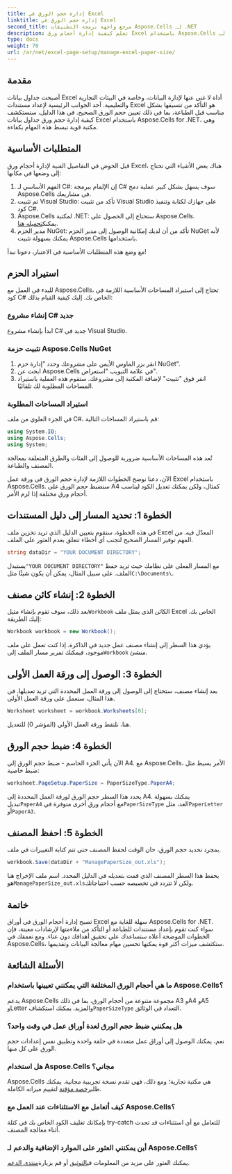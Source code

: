 ```yaml
---
title: إدارة حجم الورق في Excel
linktitle: إدارة حجم الورق في Excel
second_title: مرجع واجهة برمجة التطبيقات Aspose.Cells لـ .NET
description: تعلم كيفية إدارة أحجام ورق Excel باستخدام Aspose.Cells لـ .NET. يقدم هذا الدليل تعليمات خطوة بخطوة وأمثلة للتكامل السلس.
type: docs
weight: 70
url: /ar/net/excel-page-setup/manage-excel-paper-size/
---
```

## مقدمة

أصبحت جداول بيانات Excel أداة لا غنى عنها لإدارة البيانات، وخاصة في البيئات التجارية والتعليمية. أحد الجوانب الرئيسية لإعداد مستندات Excel هو التأكد من تنسيقها بشكل مناسب قبل الطباعة، بما في ذلك تعيين حجم الورق الصحيح. في هذا الدليل، سنستكشف كيفية إدارة حجم ورق جداول بيانات Excel باستخدام Aspose.Cells for .NET، وهي مكتبة قوية تبسط هذه المهام بكفاءة.

## المتطلبات الأساسية

قبل الخوض في التفاصيل الفنية لإدارة أحجام ورق Excel، هناك بعض الأشياء التي تحتاج إلى وضعها في مكانها:

1. الفهم الأساسي لـ C#: إن الإلمام ببرمجة C# سوف يسهل بشكل كبير عملية دمج Aspose.Cells في مشاريعك.
2. تم تثبيت Visual Studio: تأكد من تثبيت Visual Studio على جهازك لكتابة وتنفيذ كود C#.
3.  Aspose.Cells لمكتبة .NET: ستحتاج إلى الحصول على Aspose.Cells. يمكنك[تحميله هنا](https://releases.aspose.com/cells/net/).
4. مدير الحزم NuGet: تأكد من أن لديك إمكانية الوصول إلى مدير الحزم NuGet لأنه يمكنك بسهولة تثبيت Aspose.Cells باستخدامها.

مع وضع هذه المتطلبات الأساسية في الاعتبار، دعونا نبدأ!

## استيراد الحزم

للبدء في العمل مع Aspose.Cells، تحتاج إلى استيراد المساحات الأساسية اللازمة في كود C# الخاص بك. إليك كيفية القيام بذلك:

### إنشاء مشروع C# جديد

ابدأ بإنشاء مشروع C# جديد في Visual Studio.

### تثبيت حزمة Aspose.Cells NuGet

1. انقر بزر الماوس الأيمن على مشروعك وحدد "إدارة حزم NuGet".
2. ابحث عن Aspose.Cells في علامة التبويب "استعراض".
3. انقر فوق "تثبيت" لإضافة المكتبة إلى مشروعك. ستقوم هذه العملية باستيراد المساحات المطلوبة لك تلقائيًا.

### استيراد المساحات المطلوبة

في الجزء العلوي من ملف C#، قم باستيراد المساحات التالية:

```csharp
using System.IO;
using Aspose.Cells;
using System;
```

تُعد هذه المساحات الأساسية ضرورية للوصول إلى الفئات والطرق المتعلقة بمعالجة المصنف والطباعة.

الآن، دعنا نوضح الخطوات اللازمة لإدارة حجم الورق في ورقة عمل Excel باستخدام Aspose.Cells. سنضبط حجم الورق على A4 كمثال، ولكن يمكنك تعديل الكود ليناسب أحجام ورق مختلفة إذا لزم الأمر.

## الخطوة 1: تحديد المسار إلى دليل المستندات

في هذه الخطوة، ستقوم بتعيين الدليل الذي تريد تخزين ملف Excel المعدّل فيه. من المهم توفير المسار الصحيح لتجنب أي أخطاء تتعلق بعدم العثور على الملف.

```csharp
string dataDir = "YOUR DOCUMENT DIRECTORY";
```

 يستبدل`"YOUR DOCUMENT DIRECTORY"` مع المسار الفعلي على نظامك حيث تريد حفظ الملف. على سبيل المثال، يمكن أن يكون شيئًا مثل`C:\Documents\`.

## الخطوة 2: إنشاء كائن مصنف

 بعد ذلك، سوف تقوم بإنشاء مثيل`Workbook` الكائن الذي يمثل ملف Excel الخاص بك. إليك الطريقة:

```csharp
Workbook workbook = new Workbook();
```

 يؤدي هذا السطر إلى إنشاء مصنف عمل جديد في الذاكرة. إذا كنت تعمل على ملف موجود، فيمكنك تمرير مسار الملف إلى`Workbook` منشئ.

## الخطوة 3: الوصول إلى ورقة العمل الأولى

بعد إنشاء مصنف، ستحتاج إلى الوصول إلى ورقة العمل المحددة التي تريد تعديلها. في هذا المثال، سنعمل على ورقة العمل الأولى.

```csharp
Worksheet worksheet = workbook.Worksheets[0];
```

هنا، نلتقط ورقة العمل الأولى (المؤشر 0) للتعديل.

## الخطوة 4: ضبط حجم الورق

الآن يأتي الجزء الحاسم - ضبط حجم الورق إلى A4. مع Aspose.Cells، الأمر بسيط مثل ضبط خاصية:

```csharp
worksheet.PageSetup.PaperSize = PaperSizeType.PaperA4;
```

 يحدد هذا السطر حجم الورق لورقة العمل المحددة إلى A4. يمكنك بسهولة تبديل`PaperA4` مع أحجام ورق أخرى متوفرة في`PaperSizeType` العد، مثل`PaperLetter` أو`PaperA3`.

## الخطوة 5: احفظ المصنف

بمجرد تحديد حجم الورق، حان الوقت لحفظ المصنف حتى تتم كتابة التغييرات في ملف.

```csharp
workbook.Save(dataDir + "ManagePaperSize_out.xls");
```

 يحفظ هذا السطر المصنف الذي قمت بتعديله في الدليل المحدد. اسم ملف الإخراج هنا هو`ManagePaperSize_out.xls`ولكن لا تتردد في تخصيصه حسب احتياجاتك.

## خاتمة

تصبح إدارة أحجام الورق في أوراق Excel سهلة للغاية مع Aspose.Cells for .NET. سواء كنت تقوم بإعداد مستندات للطباعة أو التأكد من ملاءمتها لإرشادات معينة، فإن الخطوات الموضحة أعلاه ستساعدك على تحقيق أهدافك دون عناء. ومع تعمقك في Aspose.Cells، ستكتشف ميزات أكثر قوة يمكنها تحسين مهام معالجة البيانات وتقديمها.

## الأسئلة الشائعة

### ما هي أحجام الورق المختلفة التي يمكنني تعيينها باستخدام Aspose.Cells؟
 يدعم Aspose.Cells مجموعة متنوعة من أحجام الورق، بما في ذلك A3 وA4 وA5 وLetter والمزيد. يمكنك استكشاف`PaperSizeType` التعداد في الوثائق.

### هل يمكنني ضبط حجم الورق لعدة أوراق عمل في وقت واحد؟
نعم، يمكنك الوصول إلى أوراق عمل متعددة في حلقة واحدة وتطبيق نفس إعدادات حجم الورق على كل منها.

### هل استخدام Aspose.Cells مجاني؟
 Aspose.Cells هي مكتبة تجارية؛ ومع ذلك، فهي تقدم نسخة تجريبية مجانية. يمكنك طلب[رخصة مؤقتة](https://purchase.aspose.com/temporary-license/) لتقييم ميزاته الكاملة.

### كيف أتعامل مع الاستثناءات عند العمل مع Aspose.Cells؟
بإمكانك تغليف الكود الخاص بك في كتلة try-catch للتعامل مع أي استثناءات قد تحدث أثناء معالجة المصنف.

### أين يمكنني العثور على الموارد الإضافية والدعم لـ Aspose.Cells؟
 يمكنك العثور على مزيد من المعلومات في[التوثيق](https://reference.aspose.com/cells/net/) أو قم بزيارة[منتدى الدعم](https://forum.aspose.com/c/cells/9).